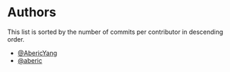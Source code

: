 # Authors

This list is sorted by the number of commits per contributor in descending order.

* [@AbericYang](https://github.com/AbericYang)
* [@aberic](https://github.com/aberic)
